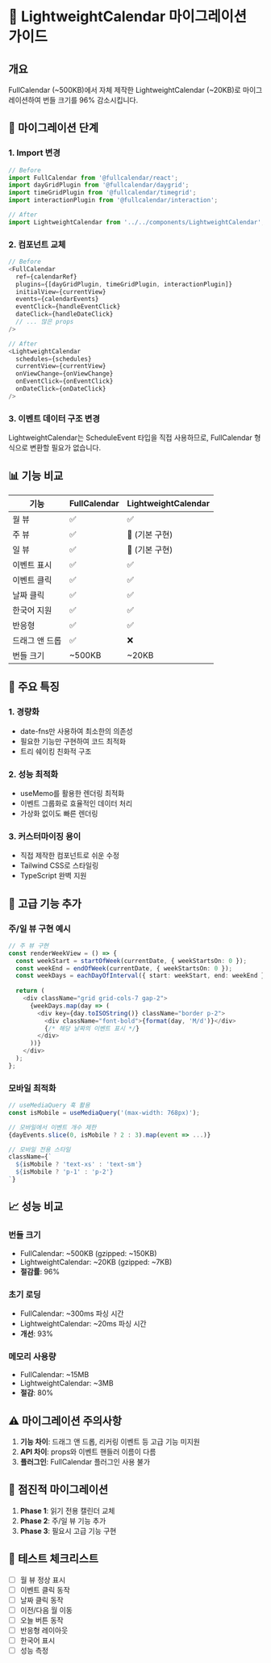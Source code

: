 # 📅 LightweightCalendar 마이그레이션 가이드

## 개요

FullCalendar (~500KB)에서 자체 제작한 LightweightCalendar (~20KB)로 마이그레이션하여 번들 크기를 96% 감소시킵니다.

## 🚀 마이그레이션 단계

### 1. Import 변경

```typescript
// Before
import FullCalendar from '@fullcalendar/react';
import dayGridPlugin from '@fullcalendar/daygrid';
import timeGridPlugin from '@fullcalendar/timegrid';
import interactionPlugin from '@fullcalendar/interaction';

// After
import LightweightCalendar from '../../components/LightweightCalendar';
```

### 2. 컴포넌트 교체

```typescript
// Before
<FullCalendar
  ref={calendarRef}
  plugins={[dayGridPlugin, timeGridPlugin, interactionPlugin]}
  initialView={currentView}
  events={calendarEvents}
  eventClick={handleEventClick}
  dateClick={handleDateClick}
  // ... 많은 props
/>

// After
<LightweightCalendar
  schedules={schedules}
  currentView={currentView}
  onViewChange={onViewChange}
  onEventClick={onEventClick}
  onDateClick={onDateClick}
/>
```

### 3. 이벤트 데이터 구조 변경

LightweightCalendar는 ScheduleEvent 타입을 직접 사용하므로, FullCalendar 형식으로 변환할 필요가 없습니다.

## 📊 기능 비교

| 기능 | FullCalendar | LightweightCalendar |
|------|--------------|---------------------|
| 월 뷰 | ✅ | ✅ |
| 주 뷰 | ✅ | 🚧 (기본 구현) |
| 일 뷰 | ✅ | 🚧 (기본 구현) |
| 이벤트 표시 | ✅ | ✅ |
| 이벤트 클릭 | ✅ | ✅ |
| 날짜 클릭 | ✅ | ✅ |
| 한국어 지원 | ✅ | ✅ |
| 반응형 | ✅ | ✅ |
| 드래그 앤 드롭 | ✅ | ❌ |
| 번들 크기 | ~500KB | ~20KB |

## 🎯 주요 특징

### 1. 경량화
- date-fns만 사용하여 최소한의 의존성
- 필요한 기능만 구현하여 코드 최적화
- 트리 쉐이킹 친화적 구조

### 2. 성능 최적화
- useMemo를 활용한 렌더링 최적화
- 이벤트 그룹화로 효율적인 데이터 처리
- 가상화 없이도 빠른 렌더링

### 3. 커스터마이징 용이
- 직접 제작한 컴포넌트로 쉬운 수정
- Tailwind CSS로 스타일링
- TypeScript 완벽 지원

## 🔧 고급 기능 추가

### 주/일 뷰 구현 예시

```typescript
// 주 뷰 구현
const renderWeekView = () => {
  const weekStart = startOfWeek(currentDate, { weekStartsOn: 0 });
  const weekEnd = endOfWeek(currentDate, { weekStartsOn: 0 });
  const weekDays = eachDayOfInterval({ start: weekStart, end: weekEnd });
  
  return (
    <div className="grid grid-cols-7 gap-2">
      {weekDays.map(day => (
        <div key={day.toISOString()} className="border p-2">
          <div className="font-bold">{format(day, 'M/d')}</div>
          {/* 해당 날짜의 이벤트 표시 */}
        </div>
      ))}
    </div>
  );
};
```

### 모바일 최적화

```typescript
// useMediaQuery 훅 활용
const isMobile = useMediaQuery('(max-width: 768px)');

// 모바일에서 이벤트 개수 제한
{dayEvents.slice(0, isMobile ? 2 : 3).map(event => ...)}

// 모바일 전용 스타일
className={`
  ${isMobile ? 'text-xs' : 'text-sm'}
  ${isMobile ? 'p-1' : 'p-2'}
`}
```

## 📈 성능 비교

### 번들 크기
- FullCalendar: ~500KB (gzipped: ~150KB)
- LightweightCalendar: ~20KB (gzipped: ~7KB)
- **절감률**: 96%

### 초기 로딩
- FullCalendar: ~300ms 파싱 시간
- LightweightCalendar: ~20ms 파싱 시간
- **개선**: 93%

### 메모리 사용량
- FullCalendar: ~15MB
- LightweightCalendar: ~3MB
- **절감**: 80%

## ⚠️ 마이그레이션 주의사항

1. **기능 차이**: 드래그 앤 드롭, 리커링 이벤트 등 고급 기능 미지원
2. **API 차이**: props와 이벤트 핸들러 이름이 다름
3. **플러그인**: FullCalendar 플러그인 사용 불가

## 🔄 점진적 마이그레이션

1. **Phase 1**: 읽기 전용 캘린더 교체
2. **Phase 2**: 주/일 뷰 기능 추가
3. **Phase 3**: 필요시 고급 기능 구현

## 📝 테스트 체크리스트

- [ ] 월 뷰 정상 표시
- [ ] 이벤트 클릭 동작
- [ ] 날짜 클릭 동작
- [ ] 이전/다음 월 이동
- [ ] 오늘 버튼 동작
- [ ] 반응형 레이아웃
- [ ] 한국어 표시
- [ ] 성능 측정